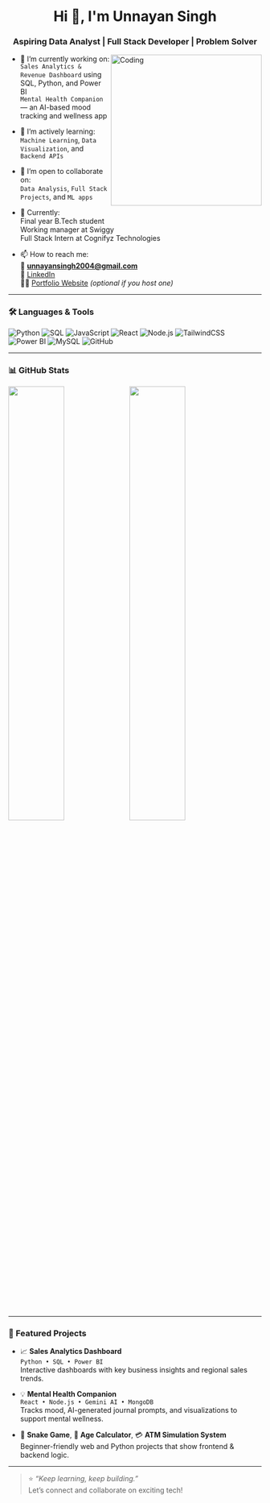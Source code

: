 <h1 align="center">Hi 👋, I'm Unnayan Singh</h1>
<h3 align="center">Aspiring Data Analyst | Full Stack Developer | Problem Solver</h3>

<img align="right" alt="Coding" width="300" src="https://cdn.dribbble.com/users/1162077/screenshots/3848914/media/7ed7d5ca074b48b328150e5a231e8f1d.gif">

- 🔭 I’m currently working on:  
  `Sales Analytics & Revenue Dashboard` using SQL, Python, and Power BI  
  `Mental Health Companion` — an AI-based mood tracking and wellness app

- 🌱 I’m actively learning:  
  `Machine Learning`, `Data Visualization`, and `Backend APIs`

- 👯 I’m open to collaborate on:  
  `Data Analysis`, `Full Stack Projects`, and `ML apps`

- 💼 Currently:  
  Final year B.Tech student  
  Working manager at Swiggy  
  Full Stack Intern at Cognifyz Technologies

- 📫 How to reach me:  
  📧 **unnayansingh2004@gmail.com**  
  💼 [LinkedIn](https://www.linkedin.com/in/unnayan-singh/)  
  🧑‍💻 [Portfolio Website](https://your-portfolio-link.netlify.app/) *(optional if you host one)*

---

### 🛠️ Languages & Tools

![Python](https://img.shields.io/badge/Python-3776AB?style=flat&logo=python&logoColor=white)
![SQL](https://img.shields.io/badge/SQL-336791?style=flat&logo=postgresql&logoColor=white)
![JavaScript](https://img.shields.io/badge/JavaScript-F7DF1E?style=flat&logo=javascript&logoColor=black)
![React](https://img.shields.io/badge/React-20232A?style=flat&logo=react&logoColor=61DAFB)
![Node.js](https://img.shields.io/badge/Node.js-339933?style=flat&logo=nodedotjs&logoColor=white)
![TailwindCSS](https://img.shields.io/badge/Tailwind-06B6D4?style=flat&logo=tailwindcss&logoColor=white)
![Power BI](https://img.shields.io/badge/PowerBI-F2C811?style=flat&logo=powerbi&logoColor=black)
![MySQL](https://img.shields.io/badge/MySQL-00000F?style=flat&logo=mysql&logoColor=white)
![GitHub](https://img.shields.io/badge/GitHub-181717?style=flat&logo=github&logoColor=white)

---

### 📊 GitHub Stats

<p align="left">
  <img width="47%" src="https://github-readme-stats.vercel.app/api?username=Unnayan-Singh&show_icons=true&theme=react&hide_border=true" />
  <img width="47%" src="https://github-readme-streak-stats.herokuapp.com/?user=Unnayan-Singh&theme=react&hide_border=true" />
</p>

---

### 🧠 Featured Projects

- 📈 **Sales Analytics Dashboard**  
  `Python • SQL • Power BI`  
  Interactive dashboards with key business insights and regional sales trends.

- 💡 **Mental Health Companion**  
  `React • Node.js • Gemini AI • MongoDB`  
  Tracks mood, AI-generated journal prompts, and visualizations to support mental wellness.

- 🐍 **Snake Game**, 🧮 **Age Calculator**, 💳 **ATM Simulation System**  
  Beginner-friendly web and Python projects that show frontend & backend logic.

---

> ⭐ *“Keep learning, keep building.”*  
> Let’s connect and collaborate on exciting tech!

